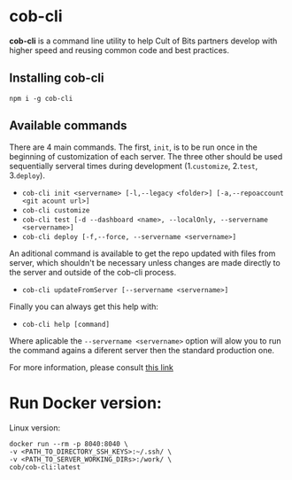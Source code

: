 # cob-cli
__cob-cli__ is a command line utility to help Cult of Bits partners develop with higher speed and reusing common code and best practices.

## Installing cob-cli
`npm i -g cob-cli`

## Available commands

There are 4 main commands. The first, `init`, is to be run once in the beginning of customization of each server. The three other should be used sequentially serveral times during development (1.`customize`, 2.`test`, 3.`deploy`).

 * `cob-cli init <servername> [-l,--legacy <folder>] [-a,--repoaccount <git acount url>]`
 * `cob-cli customize`
 * `cob-cli test [-d --dashboard <name>, --localOnly, --servername <servername>]`
 * `cob-cli deploy [-f,--force, --servername <servername>]`

An aditional command is available to get the repo updated with files from server, which shouldn't be necessary unless changes are made directly to the server and outside of the cob-cli process. 
 * `cob-cli updateFromServer [--servername <servername>]`

 Finally you can always get this help with:
 * `cob-cli help [command]`

 Where aplicable the `--servername <servername>` option will alow you to run the command agains a diferent server then the standard production one.

For more information, please consult [this link](https://learning.cultofbits.com/docs/cob-platform/developers/interacting-with-a-cob-server/)


# Run Docker version:

Linux version:

```
docker run --rm -p 8040:8040 \ 
-v <PATH_TO_DIRECTORY_SSH_KEYS>:~/.ssh/ \ 
-v <PATH_TO_SERVER_WORKING_DIRs>:/work/ \ 
cob/cob-cli:latest
```